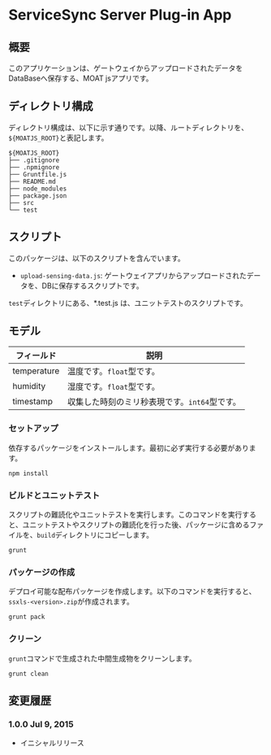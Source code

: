 ServiceSync Server Plug-in App
========

## 概要
このアプリケーションは、ゲートウェイからアップロードされたデータをDataBaseへ保存する、MOAT jsアプリです。

## ディレクトリ構成
ディレクトリ構成は、以下に示す通りです。以降、ルートディレクトリを、`${MOATJS_ROOT}`と表記します。

```
${MOATJS_ROOT}
├── .gitignore
├── .npmignore
├── Gruntfile.js
├── README.md
├── node_modules
├── package.json
├── src
└── test
```

## スクリプト
このパッケージは、以下のスクリプトを含んでいます。

- `upload-sensing-data.js`: ゲートウェイアプリからアップロードされたデータを、DBに保存するスクリプトです。

`test`ディレクトリにある、*.test.js は、ユニットテストのスクリプトです。

## モデル
| フィールド | 説明 |
|---|---|
| temperature | 温度です。`float`型です。 |
| humidity | 湿度です。`float`型です。 |
| timestamp | 収集した時刻のミリ秒表現です。`int64`型です。 |

### セットアップ
依存するパッケージをインストールします。最初に必ず実行する必要があります。

    npm install

### ビルドとユニットテスト
スクリプトの難読化やユニットテストを実行します。このコマンドを実行すると、ユニットテストやスクリプトの難読化を行った後、パッケージに含めるファイルを、`build`ディレクトリにコピーします。

    grunt

### パッケージの作成
デプロイ可能な配布パッケージを作成します。以下のコマンドを実行すると、`ssxls-<version>.zip`が作成されます。

    grunt pack

### クリーン
`grunt`コマンドで生成された中間生成物をクリーンします。

    grunt clean

## 変更履歴

### 1.0.0 Jul 9, 2015

- イニシャルリリース
